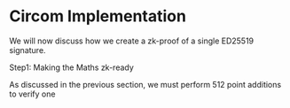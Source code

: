 # Circom Implementation

We will now discuss how we create a zk-proof of a single ED25519 signature.

Step1: Making the Maths zk-ready

As discussed in the previous section, we must perform 512 point additions to verify one&#x20;
